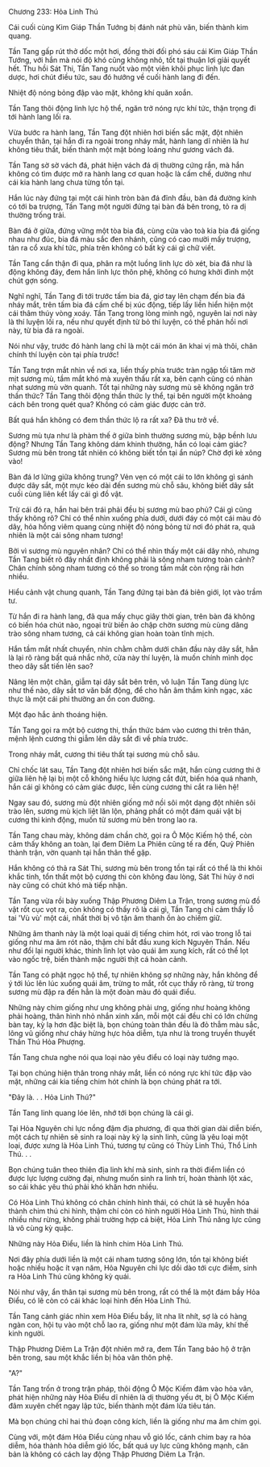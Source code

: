 




Chương 233: Hỏa Linh Thú


Cái cuối cùng Kim Giáp Thần Tướng bị đánh nát phù văn, biến thành kim quang.

Tần Tang gấp rút thở dốc một hơi, đồng thời đối phó sáu cái Kim Giáp Thần Tướng, với hắn mà nói độ khó cũng không nhỏ, tốt tại thuận lợi giải quyết hết. Thu hồi Sát Thi, Tần Tang nuốt vào một viên khôi phục linh lực đan dược, hơi chút điều tức, sau đó hướng về cuối hành lang đi đến.

Nhiệt độ nóng bỏng đập vào mặt, không khí quăn xoắn.

Tần Tang thôi động linh lực hộ thể, ngăn trở nóng rực khí tức, thận trọng đi tới hành lang lối ra.

Vừa bước ra hành lang, Tần Tang đột nhiên hơi biến sắc mặt, đột nhiên chuyển thân, tại hắn đi ra ngoài trong nháy mắt, hành lang dĩ nhiên là hư không tiêu thất, biến thành một mặt bóng loáng như gương vách đá.

Tần Tang sờ sờ vách đá, phát hiện vách đá dị thường cứng rắn, mà hắn không có tìm được mở ra hành lang cơ quan hoặc là cấm chế, dường như cái kia hành lang chưa từng tồn tại.

Hắn lúc này đứng tại một cái hình tròn bàn đá đỉnh đầu, bàn đá đường kính có tới ba trượng, Tần Tang một người đứng tại bàn đá bên trong, tỏ ra dị thường trống trải.

Bàn đá ở giữa, đứng vững một tòa bia đá, cùng cửa vào toà kia bia đá giống nhau như đúc, bia đá màu sắc đen nhánh, cũng có cao mười mấy trượng, tản ra cổ xưa khí tức, phía trên không có bất kỳ cái gì chữ viết.

Tần Tang cẩn thận đi qua, phân ra một luồng linh lực dò xét, bia đá như là động không đáy, đem hắn linh lực thôn phệ, không có hưng khởi đinh một chút gợn sóng.

Nghĩ nghĩ, Tần Tang đi tới trước tấm bia đá, giơ tay lên chạm đến bia đá nháy mắt, trên tấm bia đá cấm chế bị xúc động, tiếp lấy liền hiển hiện một cái thâm thúy vòng xoáy. Tần Tang trong lòng minh ngộ, nguyên lai nơi này là thí luyện lối ra, nếu như quyết định từ bỏ thí luyện, có thể phản hồi nơi này, từ bia đá ra ngoài.

Nói như vậy, trước đó hành lang chỉ là một cái món ăn khai vị mà thôi, chân chính thí luyện còn tại phía trước!

Tần Tang trợn mắt nhìn về nơi xa, liền thấy phía trước tràn ngập tối tăm mờ mịt sương mù, tầm mắt khó mà xuyên thấu rất xa, bên cạnh cũng có nhàn nhạt sương mù vờn quanh. Tốt tại những này sương mù sẽ không ngăn trở thần thức? Tần Tang thôi động thần thức ly thể, tại bên người một khoảng cách bên trong quét qua? Không có cảm giác được cản trở.

Bất quá hắn không có đem thần thức lộ ra rất xa? Đã thu trở về.

Sương mù tựa như là phàm thế ở giữa bình thường sương mù, bập bềnh lưu động? Nhưng Tần Tang không dám khinh thường, hắn có loại cảm giác? Sương mù bên trong tất nhiên có không biết tồn tại ẩn núp? Chờ đợi kẻ xông vào!

Bàn đá lơ lửng giữa không trung? Vẻn vẹn có một cái to lớn không gì sánh được dây sắt, một mực kéo dài đến sương mù chỗ sâu, không biết dây sắt cuối cùng liên kết lấy cái gì đồ vật.

Trừ cái đó ra, hắn hai bên trái phải đều bị sương mù bao phủ? Cái gì cũng thấy không rõ? Chỉ có thể nhìn xuống phía dưới, dưới đáy có một cái màu đỏ dây, hỏa hồng viêm quang cùng nhiệt độ nóng bỏng từ nơi đó phát ra, quả nhiên là một cái sông nham tương!

Bởi vì sương mù nguyên nhân? Chỉ có thể nhìn thấy một cái dây nhỏ, nhưng Tần Tang biết rõ đây nhất định không phải là sông nham tương toàn cảnh? Chân chính sông nham tương có thể so trong tầm mắt còn rộng rãi hơn nhiều.

Hiểu cảnh vật chung quanh, Tần Tang đứng tại bàn đá biên giới, lọt vào trầm tư.

Từ hắn đi ra hành lang, đã qua mấy chục giây thời gian, trên bàn đá không có biến hóa chút nào, ngoại trừ biến ảo chập chờn sương mù cùng dâng trào sông nham tương, cả cái không gian hoàn toàn tĩnh mịch.

Hắn tầm mắt nhất chuyển, nhìn chằm chằm dưới chân đầu này dây sắt, hẳn là lại rõ ràng bất quá nhắc nhở, cửa này thí luyện, là muốn chính mình dọc theo dây sắt tiến lên sao?

Nâng lên một chân, giẫm tại dây sắt bên trên, vô luận Tần Tang dùng lực như thế nào, dây sắt tơ văn bất động, để cho hắn âm thầm kinh ngạc, xác thực là một cái phi thường an ổn con đường.

Một đạo hắc ảnh thoáng hiện.

Tần Tang gọi ra một bộ cương thi, thần thức bám vào cương thi trên thân, mệnh lệnh cương thi giẫm lên dây sắt đi về phía trước.

Trong nháy mắt, cương thi tiêu thất tại sương mù chỗ sâu.

Chỉ chốc lát sau, Tần Tang đột nhiên hơi biến sắc mặt, hắn cùng cương thi ở giữa liên hệ lại bị một cỗ không hiểu lực lượng cắt đứt, biến hóa quá nhanh, hắn cái gì không có cảm giác được, liền cùng cương thi cắt ra liên hệ!

Ngay sau đó, sương mù đột nhiên giống mở nồi sôi một dạng đột nhiên sôi trào lên, sương mù kịch liệt lăn lộn, phảng phất có một đám quái vật bị cương thi kinh động, muốn từ sương mù bên trong lao ra.

Tần Tang chau mày, không dám chần chờ, gọi ra Ô Mộc Kiếm hộ thể, còn cảm thấy không an toàn, lại đem Diêm La Phiên cũng tế ra đến, Quỷ Phiên thành trận, vờn quanh tại hắn thân thể gặp.

Hắn không có thả ra Sát Thi, sương mù bên trong tồn tại rất có thể là thi khôi khắc tinh, tổn thất một bộ cương thi còn không đau lòng, Sát Thi hủy ở nơi này cũng có chút khó mà tiếp nhận.

Tần Tang vừa rồi bày xuống Thập Phương Diêm La Trận, trong sương mù đồ vật rốt cục vọt ra, còn không có thấy rõ là cái gì, Tần Tang chỉ cảm thấy lỗ tai 'Vù vù' một cái, nhất thời bị vô tận âm thanh ồn ào chiếm giữ.

Những âm thanh này là một loại quái dị tiếng chim hót, rơi vào trong lỗ tai giống như ma âm rót não, thậm chí bắt đầu xung kích Nguyên Thần. Nếu như đổi lại người khác, thình lình lọt vào quái âm xung kích, rất có thể lọt vào ngốc trệ, biến thành mặc người thịt cá hoàn cảnh.

Tần Tang có phật ngọc hộ thể, tự nhiên không sợ những này, hắn không để ý tới lúc lên lúc xuống quái âm, trừng to mắt, rốt cục thấy rõ ràng, từ trong sương mù đập ra đến hẳn là một đoàn màu đỏ quái điểu.

Những này chim giống như ưng không phải ưng, giống như hoàng không phải hoàng, thân hình nhỏ nhắn xinh xắn, mỗi một cái đều chỉ có lớn chừng bàn tay, kỳ lạ hơn đặc biệt là, bọn chúng toàn thân đều là đỏ thẫm màu sắc, lông vũ giống như cháy hừng hực hỏa diễm, tựa như là trong truyền thuyết Thần Thú Hỏa Phượng.

Tần Tang chưa nghe nói qua loại nào yêu điểu có loại này tướng mạo.

Tại bọn chúng hiện thân trong nháy mắt, liền có nóng rực khí tức đập vào mặt, những cái kia tiếng chim hót chính là bọn chúng phát ra tới.

"Đây là. . . Hỏa Linh Thú?"

Tần Tang linh quang lóe lên, nhớ tới bọn chúng là cái gì.

Tại Hỏa Nguyên chi lực nồng đậm địa phương, đi qua thời gian dài diễn biến, một cách tự nhiên sẽ sinh ra loại này kỳ lạ sinh linh, cũng là yêu loại một loại, được xưng là Hỏa Linh Thú, tương tự cũng có Thủy Linh Thú, Thổ Linh Thú. . .

Bọn chúng tuân theo thiên địa linh khí mà sinh, sinh ra thời điểm liền có được lực lượng cường đại, nhưng muốn sinh ra linh trí, hoàn thành lột xác, so cái khác yêu thú phải khó khăn hơn nhiều.

Có Hỏa Linh Thú không có chân chính hình thái, có chút là sẽ huyễn hóa thành chim thú chi hình, thậm chí còn có hình người Hỏa Linh Thú, hình thái nhiều như rừng, không phải trường hợp cá biệt, Hỏa Linh Thú năng lực cũng là vô cùng kỳ quặc.

Những này Hỏa Điểu, liền là hình chim Hỏa Linh Thú.

Nơi đây phía dưới liền là một cái nham tương sông lớn, tồn tại không biết hoặc nhiều hoặc ít vạn năm, Hỏa Nguyên chi lực dồi dào tới cực điểm, sinh ra Hỏa Linh Thú cũng không kỳ quái.

Nói như vậy, ẩn thân tại sương mù bên trong, rất có thể là một đám bầy Hỏa Điểu, có lẽ còn có cái khác loại hình đến Hỏa Linh Thú.

Tần Tang cảnh giác nhìn xem Hỏa Điểu bầy, lít nha lít nhít, sợ là có hàng ngàn con, hội tụ vào một chỗ lao ra, giống như một đám lửa mây, khí thế kinh người.

Thập Phương Diêm La Trận đột nhiên mở ra, đem Tần Tang bảo hộ ở trận bên trong, sau một khắc liền bị hỏa vân thôn phệ.

"A?"

Tần Tang trốn ở trong trận pháp, thôi động Ô Mộc Kiếm đâm vào hỏa vân, phát hiện những này Hỏa Điểu dĩ nhiên là dị thường yếu ớt, bị Ô Mộc Kiếm đâm xuyên chết ngay lập tức, biến thành một đám lửa tiêu tán.

Mà bọn chúng chỉ hai thủ đoạn công kích, liền là giống như ma âm chim gọi.

Cùng với, một đám Hỏa Điểu cùng nhau vỗ gió lốc, cánh chim bay ra hỏa diễm, hóa thành hỏa diễm gió lốc, bất quá uy lực cũng không mạnh, căn bản là không có cách lay động Thập Phương Diêm La Trận.




